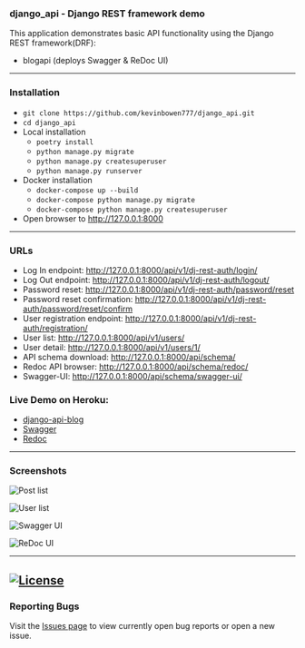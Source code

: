 ### django_api - Django REST framework demo

This application demonstrates basic API functionality using the Django REST framework(DRF):

 - blogapi (deploys Swagger & ReDoc UI)

---
### Installation

 - `git clone https://github.com/kevinbowen777/django_api.git`
 - `cd django_api`
 - Local installation
     - `poetry install`
     - `python manage.py migrate`
     - `python manage.py createsuperuser`
     - `python manage.py runserver`
 - Docker installation
     - `docker-compose up --build`
     - `docker-compose python manage.py migrate`
     - `docker-compose python manage.py createsuperuser`
 - Open browser to http://127.0.0.1:8000

---
### URLs
 - Log In endpoint:
    http://127.0.0.1:8000/api/v1/dj-rest-auth/login/
 - Log Out endpoint:
    http://127.0.0.1:8000/api/v1/dj-rest-auth/logout/
 - Password reset:
    http://127.0.0.1:8000/api/v1/dj-rest-auth/password/reset
 - Password reset confirmation:
    http://127.0.0.1:8000/api/v1/dj-rest-auth/password/reset/confirm
 - User registration endpoint:
    http://127.0.0.1:8000/api/v1/dj-rest-auth/registration/
 - User list:
    http://127.0.0.1:8000/api/v1/users/
 - User detail:
    http://127.0.0.1:8000/api/v1/users/1/
 - API schema download:
    http://127.0.0.1:8000/api/schema/
 - Redoc API browser:
    http://127.0.0.1:8000/api/schema/redoc/
 - Swagger-UI:
    http://127.0.0.1:8000/api/schema/swagger-ui/

### Live Demo on Heroku:
 - [django-api-blog](https://kbowen-django-api-blog.herokuapp.com/api/v1/)
 - [Swagger](https://kbowen-django-api-blog.herokuapp.com/swagger/)
 - [Redoc](https://kbowen-django-api-blog.herokuapp.com/redoc/)


---
### Screenshots
![Post list](https://github.com/kevinbowen777/django_api/blob/master/images/drf_post_list.png)

![User list](https://github.com/kevinbowen777/django_api/blob/master/images/drf_user_list.png)

![Swagger UI](https://github.com/kevinbowen777/django_api/blob/master/images/drf_swagger_ui.png)

![ReDoc UI](https://github.com/kevinbowen777/django_api/blob/master/images/drf_redoc_ui.png)

---
[![License](https://img.shields.io/badge/license-MIT-green)](https://github.com/kevinbowen777/django_api/blob/master/LICENSE)
---
### Reporting Bugs

   Visit the [Issues page](https://github.com/kevinbowen777/django_api/issues)
      to view currently open bug reports or open a new issue.
